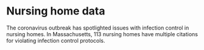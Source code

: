 # Nursing home data
The coronavirus outbreak has spotlighted issues with infection control in nursing homes. In Massachusetts, 113 nursing homes have multiple citations for violating infection control protocols.

